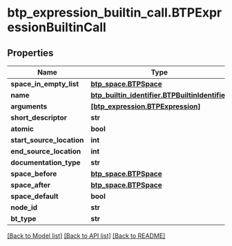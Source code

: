 # btp_expression_builtin_call.BTPExpressionBuiltinCall

## Properties
Name | Type | Description | Notes
------------ | ------------- | ------------- | -------------
**space_in_empty_list** | [**btp_space.BTPSpace**](BTPSpace.md) |  | [optional] 
**name** | [**btp_builtin_identifier.BTPBuiltinIdentifier**](BTPBuiltinIdentifier.md) |  | [optional] 
**arguments** | [**[btp_expression.BTPExpression]**](BTPExpression.md) |  | [optional] 
**short_descriptor** | **str** |  | [optional] 
**atomic** | **bool** |  | [optional] 
**start_source_location** | **int** |  | [optional] 
**end_source_location** | **int** |  | [optional] 
**documentation_type** | **str** |  | [optional] 
**space_before** | [**btp_space.BTPSpace**](BTPSpace.md) |  | [optional] 
**space_after** | [**btp_space.BTPSpace**](BTPSpace.md) |  | [optional] 
**space_default** | **bool** |  | [optional] 
**node_id** | **str** |  | [optional] 
**bt_type** | **str** |  | [optional] 

[[Back to Model list]](../README.md#documentation-for-models) [[Back to API list]](../README.md#documentation-for-api-endpoints) [[Back to README]](../README.md)



